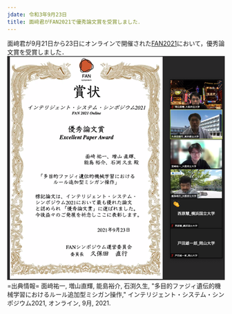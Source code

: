 ```yaml
---
jdate: 令和3年9月23日
title: 面﨑君がFAN2021で優秀論文賞を受賞しました．
---
```


面﨑君が9月21日から23日にオンラインで開催された[FAN2021](https://sites.google.com/view/fan2021online/)において，優秀論文賞を受賞しました．
<br>
![FAN2021賞状](image/202109/20210923.png)
<br>
=出典情報=
面﨑祐一, 増山直輝, 能島裕介, 石渕久生, "多目的ファジィ遺伝的機械学習におけるルール追加型ミシガン操作," インテリジェント・システム・シンポジウム2021, オンライン, 9月, 2021.
